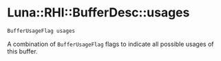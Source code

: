# Luna::RHI::BufferDesc::usages

```c++
BufferUsageFlag usages
```

A combination of `BufferUsageFlag` flags to indicate all possible usages of this buffer. 

